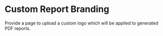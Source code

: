# Custom Report Branding

Provide a page to upload a custom logo which will be applied to generated PDF reports.
